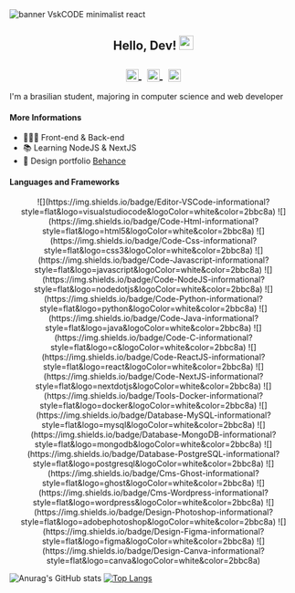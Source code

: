 <img src="https://github.com/CodeVsk/CodeVsk/blob/main/vsk-banner.png?raw=true" alt="banner VskCODE minimalist react">

<h2 align="center">Hello, Dev! <img src="https://media.giphy.com/media/hvRJCLFzcasrR4ia7z/giphy.gif" width="25px"/><br><br>
<a href="zimaplay1@gmail.com" align="center">
  <img align="center" alt="Email me." width="22px" src="https://cdn.jsdelivr.net/gh/edent/SuperTinyIcons/images/svg/email.svg" />
</a>&nbsp;
<a href="https://t.me/codevsk" align="center">
  <img align="center" alt="Contact me via Telegram." width="22px" src="https://cdn.jsdelivr.net/gh/edent/SuperTinyIcons/images/svg/telegram.svg" />
</a>&nbsp;
<a href="https://twitter.com/vsmenork" align="center">
  <img align="center" alt="CodeVsk on Twitter" width="22px" src="https://cdn.jsdelivr.net/gh/edent/SuperTinyIcons/images/svg/twitter.svg" />
</a>
</h2>

I'm a brasilian student, majoring in computer science and web developer

#### More Informations

- 👨🏻‍💻 Front-end & Back-end
- 📚 Learning NodeJS & NextJS
- 📂 Design portfolio <a href="https://www.behance.net/viniciusvieira34">Behance<a/>


#### Languages and Frameworks

<div align="center">
![](https://img.shields.io/badge/Editor-VSCode-informational?style=flat&logo=visualstudiocode&logoColor=white&color=2bbc8a)
![](https://img.shields.io/badge/Code-Html-informational?style=flat&logo=html5&logoColor=white&color=2bbc8a)
![](https://img.shields.io/badge/Code-Css-informational?style=flat&logo=css3&logoColor=white&color=2bbc8a)
![](https://img.shields.io/badge/Code-Javascript-informational?style=flat&logo=javascript&logoColor=white&color=2bbc8a)
![](https://img.shields.io/badge/Code-NodeJS-informational?style=flat&logo=nodedotjs&logoColor=white&color=2bbc8a)
![](https://img.shields.io/badge/Code-Python-informational?style=flat&logo=python&logoColor=white&color=2bbc8a)
![](https://img.shields.io/badge/Code-Java-informational?style=flat&logo=java&logoColor=white&color=2bbc8a)
![](https://img.shields.io/badge/Code-C-informational?style=flat&logo=c&logoColor=white&color=2bbc8a)
![](https://img.shields.io/badge/Code-ReactJS-informational?style=flat&logo=react&logoColor=white&color=2bbc8a)
![](https://img.shields.io/badge/Code-NextJS-informational?style=flat&logo=nextdotjs&logoColor=white&color=2bbc8a)
![](https://img.shields.io/badge/Tools-Docker-informational?style=flat&logo=docker&logoColor=white&color=2bbc8a)
![](https://img.shields.io/badge/Database-MySQL-informational?style=flat&logo=mysql&logoColor=white&color=2bbc8a)
![](https://img.shields.io/badge/Database-MongoDB-informational?style=flat&logo=mongodb&logoColor=white&color=2bbc8a)
![](https://img.shields.io/badge/Database-PostgreSQL-informational?style=flat&logo=postgresql&logoColor=white&color=2bbc8a)
![](https://img.shields.io/badge/Cms-Ghost-informational?style=flat&logo=ghost&logoColor=white&color=2bbc8a)
![](https://img.shields.io/badge/Cms-Wordpress-informational?style=flat&logo=wordpress&logoColor=white&color=2bbc8a)
![](https://img.shields.io/badge/Design-Photoshop-informational?style=flat&logo=adobephotoshop&logoColor=white&color=2bbc8a)
![](https://img.shields.io/badge/Design-Figma-informational?style=flat&logo=figma&logoColor=white&color=2bbc8a)
![](https://img.shields.io/badge/Design-Canva-informational?style=flat&logo=canva&logoColor=white&color=2bbc8a)
</div>      
  
![Anurag's GitHub stats](https://github-readme-stats.vercel.app/api?username=codevsk&theme=dracula&show_icons=false&hide_border=true&hide=issues,contribs) [![Top Langs](https://github-readme-stats.vercel.app/api/top-langs/?username=codevsk&layout=compact&theme=dracula&hide_border=true)](https://github.com/anuraghazra/github-readme-stats)

